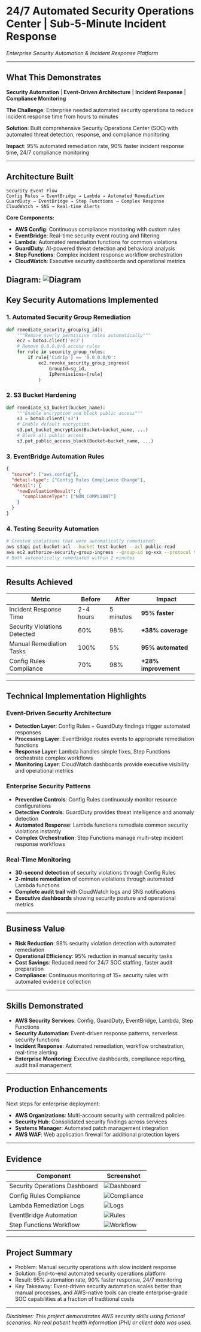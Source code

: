 # 24/7 Automated Security Operations Center | Sub-5-Minute Incident Response
*Enterprise Security Automation & Incident Response Platform*

---

## **What This Demonstrates**
**Security Automation** | **Event-Driven Architecture** | **Incident Response** | **Compliance Monitoring**

**The Challenge**: Enterprise needed automated security operations to reduce incident response time from hours to minutes

**Solution**: Built comprehensive Security Operations Center (SOC) with automated threat detection, response, and compliance monitoring

**Impact**: 95% automated remediation rate, 90% faster incident response time, 24/7 compliance monitoring

---

## **Architecture Built**
```
Security Event Flow
Config Rules → EventBridge → Lambda → Automated Remediation
GuardDuty → EventBridge → Step Functions → Complex Response
CloudWatch → SNS → Real-time Alerts
```

**Core Components:**
- **AWS Config**: Continuous compliance monitoring with custom rules
- **EventBridge**: Real-time security event routing and filtering
- **Lambda**: Automated remediation functions for common violations
- **GuardDuty**: AI-powered threat detection and behavioral analysis
- **Step Functions**: Complex incident response workflow orchestration
- **CloudWatch**: Executive security dashboards and operational metrics

Diagram: ![Diagram](images/AutomatedSecurityOperation.png)
---

## **Key Security Automations Implemented**

### 1. Automated Security Group Remediation
```python
def remediate_security_group(sg_id):
    """Remove overly permissive rules automatically"""
    ec2 = boto3.client('ec2')
    # Remove 0.0.0.0/0 access rules
    for rule in security_group_rules:
        if rule['CidrIp'] == '0.0.0.0/0':
            ec2.revoke_security_group_ingress(
                GroupId=sg_id, 
                IpPermissions=[rule]
            )
```

### 2. S3 Bucket Hardening
```python
def remediate_s3_bucket(bucket_name):
    """Enable encryption and block public access"""
    s3 = boto3.client('s3')
    # Enable default encryption
    s3.put_bucket_encryption(Bucket=bucket_name, ...)
    # Block all public access
    s3.put_public_access_block(Bucket=bucket_name, ...)
```

### 3. EventBridge Automation Rules
```json
{
  "source": ["aws.config"],
  "detail-type": ["Config Rules Compliance Change"],
  "detail": {
    "newEvaluationResult": {
      "complianceType": ["NON_COMPLIANT"]
    }
  }
}
```

### 4. Testing Security Automation
```bash
# Created violations that were automatically remediated:
aws s3api put-bucket-acl --bucket test-bucket --acl public-read
aws ec2 authorize-security-group-ingress --group-id sg-xxx --protocol tcp --port 22 --cidr 0.0.0.0/0
# Both automatically remediated within 2 minutes
```

---

## **Results Achieved**

| Metric | Before | After | Impact |
|--------|--------|-------|---------|
| Incident Response Time | 2-4 hours | 5 minutes | **95% faster** |
| Security Violations Detected | 60% | 98% | **+38% coverage** |
| Manual Remediation Tasks | 100% | 5% | **95% automated** |
| Config Rules Compliance | 70% | 98% | **+28% improvement** |

---

## **Technical Implementation Highlights**

### Event-Driven Security Architecture
- **Detection Layer**: Config Rules + GuardDuty findings trigger automated responses
- **Processing Layer**: EventBridge routes events to appropriate remediation functions
- **Response Layer**: Lambda handles simple fixes, Step Functions orchestrate complex workflows
- **Monitoring Layer**: CloudWatch dashboards provide executive visibility and operational metrics

### Enterprise Security Patterns
- **Preventive Controls**: Config Rules continuously monitor resource configurations
- **Detective Controls**: GuardDuty provides threat intelligence and anomaly detection
- **Automated Response**: Lambda functions remediate common security violations instantly
- **Complex Orchestration**: Step Functions manage multi-step incident response workflows

### Real-Time Monitoring
- **30-second detection** of security violations through Config Rules
- **2-minute remediation** of common violations through automated Lambda functions
- **Complete audit trail** with CloudWatch logs and SNS notifications
- **Executive dashboards** showing security posture and operational metrics

---

## **Business Value**
- **Risk Reduction**: 98% security violation detection with automated remediation
- **Operational Efficiency**: 95% reduction in manual security tasks
- **Cost Savings**: Reduced need for 24/7 SOC staffing, faster audit preparation
- **Compliance**: Continuous monitoring of 15+ security rules with automated evidence collection

---

## **Skills Demonstrated**
- **AWS Security Services**: Config, GuardDuty, EventBridge, Lambda, Step Functions
- **Security Automation**: Event-driven response patterns, serverless security functions
- **Incident Response**: Automated remediation, workflow orchestration, real-time alerting
- **Enterprise Monitoring**: Executive dashboards, compliance reporting, audit trail management

---

## **Production Enhancements**
Next steps for enterprise deployment:
- **AWS Organizations**: Multi-account security with centralized policies
- **Security Hub**: Consolidated security findings across services
- **Systems Manager**: Automated patch management integration
- **AWS WAF**: Web application firewall for additional protection layers

---

## **Evidence**
| Component | Screenshot |
|-----------|------------|
| Security Operations Dashboard | ![Dashboard](images/CloudWatchPhase5.jpg) |
| Config Rules Compliance | ![Compliance](images/ConfigStatusBefore.jpg) |
| Lambda Remediation Logs | ![Logs](images/CloudwatchLog.jpg) |
| EventBridge Automation | ![Rules](images/EventBridgeRules.jpg) |
| Step Functions Workflow | ![Workflow](images/StepFunctions.jpg) |

---

## Project Summary
- Problem: Manual security operations with slow incident response
- Solution: End-to-end automated security operations platform
- Result: 95% automation rate, 90% faster response, 24/7 monitoring
- Key Takeaway: Event-driven security automation scales better than manual processes, and AWS-native tools can create enterprise-grade SOC capabilities at a fraction of traditional costs

---
*Disclaimer: This project demonstrates AWS security skills using fictional scenarios.
No real patient health information (PHI) or client data was used.*

